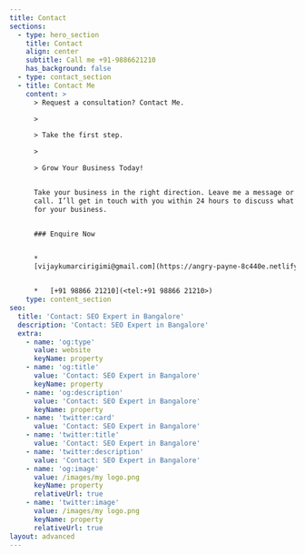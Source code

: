 ```yaml
---
title: Contact
sections:
  - type: hero_section
    title: Contact
    align: center
    subtitle: Call me +91-9886621210
    has_background: false
  - type: contact_section
  - title: Contact Me
    content: >
      > Request a consultation? Contact Me.

      >

      > Take the first step.

      >

      > Grow Your Business Today!


      Take your business in the right direction. Leave me a message or give me a
      call. I’ll get in touch with you within 24 hours to discuss what’s best
      for your business.


      ### Enquire Now


      *  
      [vijaykumarcirigimi@gmail.com](https://angry-payne-8c440e.netlify.app/vijaykumarcirigimi@gmail.com)


      *   [+91 98866 21210](<tel:+91 98866 21210>)
    type: content_section
seo:
  title: 'Contact: SEO Expert in Bangalore'
  description: 'Contact: SEO Expert in Bangalore'
  extra:
    - name: 'og:type'
      value: website
      keyName: property
    - name: 'og:title'
      value: 'Contact: SEO Expert in Bangalore'
      keyName: property
    - name: 'og:description'
      value: 'Contact: SEO Expert in Bangalore'
      keyName: property
    - name: 'twitter:card'
      value: 'Contact: SEO Expert in Bangalore'
    - name: 'twitter:title'
      value: 'Contact: SEO Expert in Bangalore'
    - name: 'twitter:description'
      value: 'Contact: SEO Expert in Bangalore'
    - name: 'og:image'
      value: /images/my logo.png
      keyName: property
      relativeUrl: true
    - name: 'twitter:image'
      value: /images/my logo.png
      keyName: property
      relativeUrl: true
layout: advanced
---
```


